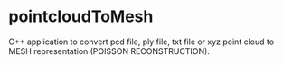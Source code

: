 # pointcloudToMesh
C++ application to convert pcd file, ply file, txt file or xyz point cloud to MESH representation (POISSON RECONSTRUCTION). 
